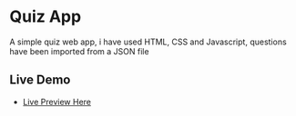 # Quiz App

A simple quiz web app, i have used HTML, CSS and Javascript, questions have been imported from a JSON file

## Live Demo

- [Live Preview Here](https://quiz-app-mo3bassia-mo3bassias-projects.vercel.app)